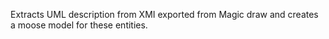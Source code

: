 Extracts UML description from XMI exported from Magic draw and creates a moose model for these entities.